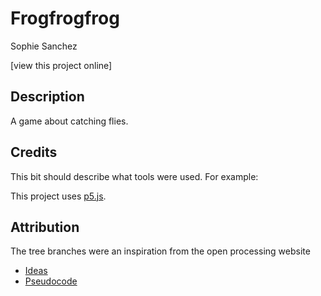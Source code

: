 # Frogfrogfrog

Sophie Sanchez 

[view this project online]

## Description 

A game about catching flies.



## Credits

This bit should describe what tools were used. For example:

This project uses [p5.js](https://p5js.org).

## Attribution 

The tree branches were an inspiration from the open processing website 

- [Ideas](./ideas.md)
- [Pseudocode](./pseudocode.md)
